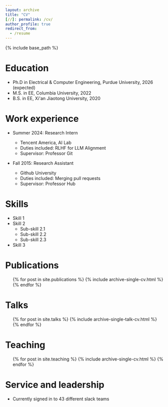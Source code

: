 ```yaml
---
layout: archive
title: "CV"
[//]: permalink: /cv/
author_profile: true
redirect_from:
  - /resume
---
```


{% include base_path %}

Education
======
* Ph.D in Electrical & Computer Engineering, Purdue University, 2026 (expected)
* M.S. in EE, Columbia University, 2022
* B.S. in EE, Xi'an Jiaotong University, 2020

Work experience
======
* Summer 2024: Research Intern
  * Tencent America, AI Lab
  * Duties included: RLHF for LLM Alignment
  * Supervisor: Professor Git

* Fall 2015: Research Assistant
  * Github University
  * Duties included: Merging pull requests
  * Supervisor: Professor Hub
  
Skills
======
* Skill 1
* Skill 2
  * Sub-skill 2.1
  * Sub-skill 2.2
  * Sub-skill 2.3
* Skill 3

Publications
======
  <ul>{% for post in site.publications %}
    {% include archive-single-cv.html %}
  {% endfor %}</ul>
  
Talks
======
  <ul>{% for post in site.talks %}
    {% include archive-single-talk-cv.html %}
  {% endfor %}</ul>
  
Teaching
======
  <ul>{% for post in site.teaching %}
    {% include archive-single-cv.html %}
  {% endfor %}</ul>
  
Service and leadership
======
* Currently signed in to 43 different slack teams
